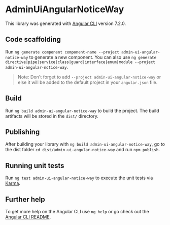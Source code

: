 # AdminUiAngularNoticeWay

This library was generated with [Angular CLI](https://github.com/angular/angular-cli) version 7.2.0.

## Code scaffolding

Run `ng generate component component-name --project admin-ui-angular-notice-way` to generate a new component. You can also use `ng generate directive|pipe|service|class|guard|interface|enum|module --project admin-ui-angular-notice-way`.
> Note: Don't forget to add `--project admin-ui-angular-notice-way` or else it will be added to the default project in your `angular.json` file. 

## Build

Run `ng build admin-ui-angular-notice-way` to build the project. The build artifacts will be stored in the `dist/` directory.

## Publishing

After building your library with `ng build admin-ui-angular-notice-way`, go to the dist folder `cd dist/admin-ui-angular-notice-way` and run `npm publish`.

## Running unit tests

Run `ng test admin-ui-angular-notice-way` to execute the unit tests via [Karma](https://karma-runner.github.io).

## Further help

To get more help on the Angular CLI use `ng help` or go check out the [Angular CLI README](https://github.com/angular/angular-cli/blob/master/README.md).
